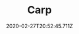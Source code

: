 ---
templateKey: blog-post
featuredpost: false
date: 2020-02-27T20:52:45.711Z
featuredimage: /img/Carp.png
title: Carp
description: A common pond fish.
type: fish
sellPrice: 30
energy: 
health: 
tags:
  - fish
  - Mountain
  - Secret Woods
  - Sewers
  - 6am - 2am
  - spring
  - summer
  - fall
  - winter
  - AnyWeather
  - Lake Fish Bundle
  - Carp Surprise
---